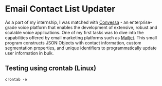 # Email Contact List Updater

As a part of my internship, I was matched with [Convessa](http://convessa.com/) - an enterprise-grade voice platform that enables the development of extensive, robust and scalable voice applications. One of my first tasks was to dive into the capabilities offered by email marketing platforms such as [Mailjet](https://dev.mailjet.com/). This small program constructs JSON Objects with contact information, custom segmentation properties, and unique identifiers to programmatically update user information in bulk.

## Testing using crontab (Linux)

```
crontab -e
```
